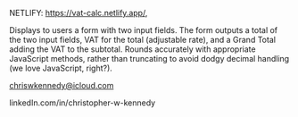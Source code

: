 NETLIFY: https://vat-calc.netlify.app/, 

Displays to users a form with two input fields. The form outputs a total of the two input fields, VAT for the total (adjustable rate), and a Grand Total adding the VAT to the subtotal. Rounds accurately with appropriate JavaScript methods, rather than truncating to avoid dodgy decimal handling (we love JavaScript, right?).

chriswkennedy@icloud.com

linkedIn.com/in/christopher-w-kennedy
